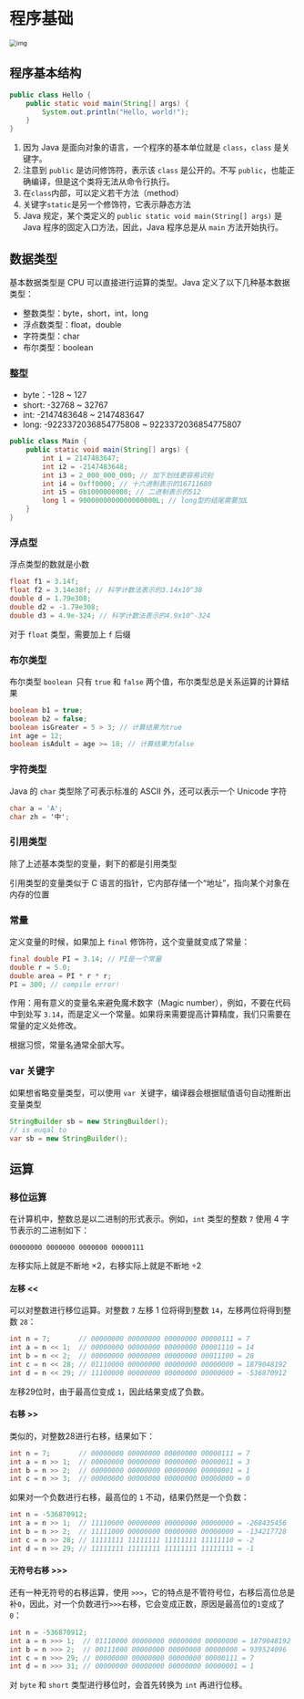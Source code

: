 # 程序基础
<img src="http://lvshuhuai.cn/662E827A-FA32-4464-B0BD-40087F429E98.jpg" alt="img" style="zoom:77%;" />

## 程序基本结构

```java
public class Hello {
    public static void main(String[] args) {
        System.out.println("Hello, world!");
    }
}
```

1. 因为 Java 是面向对象的语言，一个程序的基本单位就是 `class`，`class` 是关键字。
2. 注意到 `public` 是访问修饰符，表示该 `class` 是公开的。不写 `public`，也能正确编译，但是这个类将无法从命令行执行。
3. 在`class`内部，可以定义若干方法（method）
4. 关键字`static`是另一个修饰符，它表示静态方法
5. Java 规定，某个类定义的 `public static void main(String[] args)` 是 Java 程序的固定入口方法，因此，Java 程序总是从 `main` 方法开始执行。

## 数据类型

基本数据类型是 CPU 可以直接进行运算的类型。Java 定义了以下几种基本数据类型：

- 整数类型：byte，short，int，long
- 浮点数类型：float，double
- 字符类型：char
- 布尔类型：boolean

### 整型 

- byte：-128 ~ 127
- short: -32768 ~ 32767
- int: -2147483648 ~ 2147483647
- long: -9223372036854775808 ~ 9223372036854775807

```java
public class Main {
    public static void main(String[] args) {
        int i = 2147483647;
        int i2 = -2147483648;
        int i3 = 2_000_000_000; // 加下划线更容易识别
        int i4 = 0xff0000; // 十六进制表示的16711680
        int i5 = 0b1000000000; // 二进制表示的512
        long l = 9000000000000000000L; // long型的结尾需要加L
    }
}
```

### 浮点型

浮点类型的数就是小数

```java
float f1 = 3.14f;
float f2 = 3.14e38f; // 科学计数法表示的3.14x10^38
double d = 1.79e308;
double d2 = -1.79e308;
double d3 = 4.9e-324; // 科学计数法表示的4.9x10^-324
```

对于 `float` 类型，需要加上 `f` 后缀

### 布尔类型

布尔类型 `boolean `只有 `true` 和 `false` 两个值，布尔类型总是关系运算的计算结果

```java
boolean b1 = true;
boolean b2 = false;
boolean isGreater = 5 > 3; // 计算结果为true
int age = 12;
boolean isAdult = age >= 18; // 计算结果为false
```

### 字符类型

Java 的 `char` 类型除了可表示标准的 ASCII 外，还可以表示一个 Unicode 字符

```Java
char a = 'A';
char zh = '中';
```

### 引用类型

除了上述基本类型的变量，剩下的都是引用类型

引用类型的变量类似于 C 语言的指针，它内部存储一个“地址”，指向某个对象在内存的位置

### 常量

定义变量的时候，如果加上 `final` 修饰符，这个变量就变成了常量：

```java
final double PI = 3.14; // PI是一个常量
double r = 5.0;
double area = PI * r * r;
PI = 300; // compile error!
```

作用：用有意义的变量名来避免魔术数字（Magic number），例如，不要在代码中到处写 `3.14`，而是定义一个常量。如果将来需要提高计算精度，我们只需要在常量的定义处修改。

根据习惯，常量名通常全部大写。

### var 关键字

如果想省略变量类型，可以使用 `var `关键字，编译器会根据赋值语句自动推断出变量类型

```java
StringBuilder sb = new StringBuilder();
// is euqal to
var sb = new StringBuilder();
```

## 运算

### 移位运算

在计算机中，整数总是以二进制的形式表示。例如，`int` 类型的整数 `7` 使用 4 字节表示的二进制如下：

```ascii
00000000 0000000 0000000 00000111
```

左移实际上就是不断地 ×2，右移实际上就是不断地 ÷2

#### 左移 <<

可以对整数进行移位运算。对整数 `7` 左移 1 位将得到整数 `14`，左移两位将得到整数 `28`：

```java
int n = 7;       // 00000000 00000000 00000000 00000111 = 7
int a = n << 1;  // 00000000 00000000 00000000 00001110 = 14
int b = n << 2;  // 00000000 00000000 00000000 00011100 = 28
int c = n << 28; // 01110000 00000000 00000000 00000000 = 1879048192
int d = n << 29; // 11100000 00000000 00000000 00000000 = -536870912
```

左移29位时，由于最高位变成 `1`，因此结果变成了负数。

#### 右移 >> 

类似的，对整数28进行右移，结果如下：

```java
int n = 7;       // 00000000 00000000 00000000 00000111 = 7
int a = n >> 1;  // 00000000 00000000 00000000 00000011 = 3
int b = n >> 2;  // 00000000 00000000 00000000 00000001 = 1
int c = n >> 3;  // 00000000 00000000 00000000 00000000 = 0
```

如果对一个负数进行右移，最高位的  `1`  不动，结果仍然是一个负数：

```java
int n = -536870912;
int a = n >> 1;  // 11110000 00000000 00000000 00000000 = -268435456
int b = n >> 2;  // 11111000 00000000 00000000 00000000 = -134217728
int c = n >> 28; // 11111111 11111111 11111111 11111110 = -2
int d = n >> 29; // 11111111 11111111 11111111 11111111 = -1
```

#### 无符号右移 >>>

还有一种无符号的右移运算，使用 `>>>`，它的特点是不管符号位，右移后高位总是补`0`，因此，对一个负数进行`>>>`右移，它会变成正数，原因是最高位的`1`变成了`0`：

```java
int n = -536870912;
int a = n >>> 1;  // 01110000 00000000 00000000 00000000 = 1879048192
int b = n >>> 2;  // 00111000 00000000 00000000 00000000 = 939524096
int c = n >>> 29; // 00000000 00000000 00000000 00000111 = 7
int d = n >>> 31; // 00000000 00000000 00000000 00000001 = 1
```

对 `byte` 和 `short` 类型进行移位时，会首先转换为 `int` 再进行位移。

